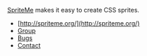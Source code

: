 [SpriteMe](http://spriteme.org/) makes it easy to create CSS sprites.
  * [http://spriteme.org/](http://spriteme.org/)
  * [Group](http://groups.google.com/group/spriteme)
  * [Bugs](http://code.google.com/p/spriteme/issues/list)
  * [Contact](http://groups.google.com/group/spriteme/topics)